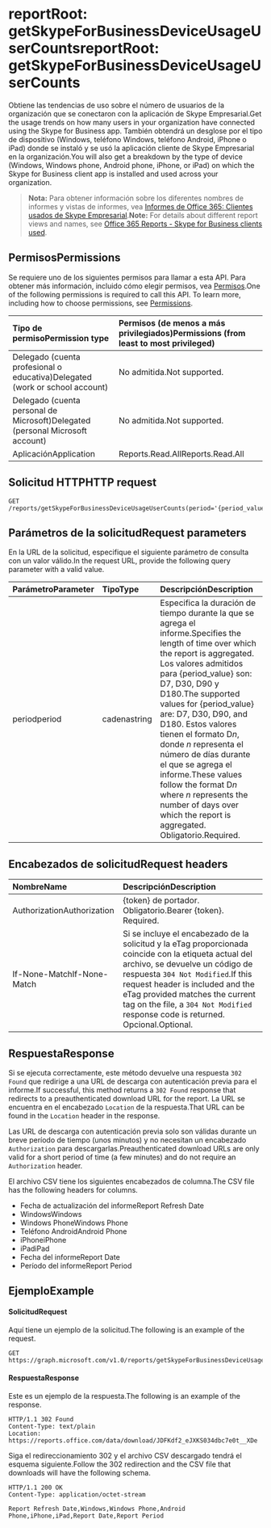 # <a name="reportroot-getskypeforbusinessdeviceusageusercounts"></a><span data-ttu-id="72bed-101">reportRoot: getSkypeForBusinessDeviceUsageUserCounts</span><span class="sxs-lookup"><span data-stu-id="72bed-101">reportRoot: getSkypeForBusinessDeviceUsageUserCounts</span></span>

<span data-ttu-id="72bed-102">Obtiene las tendencias de uso sobre el número de usuarios de la organización que se conectaron con la aplicación de Skype Empresarial.</span><span class="sxs-lookup"><span data-stu-id="72bed-102">Get the usage trends on how many users in your organization have connected using the Skype for Business app.</span></span> <span data-ttu-id="72bed-103">También obtendrá un desglose por el tipo de dispositivo (Windows, teléfono Windows, teléfono Android, iPhone o iPad) donde se instaló y se usó la aplicación cliente de Skype Empresarial en la organización.</span><span class="sxs-lookup"><span data-stu-id="72bed-103">You will also get a breakdown by the type of device (Windows, Windows phone, Android phone, iPhone, or iPad) on which the Skype for Business client app is installed and used across your organization.</span></span>

> <span data-ttu-id="72bed-104">**Nota:** Para obtener información sobre los diferentes nombres de informes y vistas de informes, vea [Informes de Office 365: Clientes usados de Skype Empresarial](https://support.office.com/client/Skype-for-Business-clients-used-b9019c36-034f-40c7-acb0-c2a0400b03c3).</span><span class="sxs-lookup"><span data-stu-id="72bed-104">**Note:** For details about different report views and names, see [Office 365 Reports - Skype for Business clients used](https://support.office.com/client/Skype-for-Business-clients-used-b9019c36-034f-40c7-acb0-c2a0400b03c3).</span></span>

## <a name="permissions"></a><span data-ttu-id="72bed-105">Permisos</span><span class="sxs-lookup"><span data-stu-id="72bed-105">Permissions</span></span>

<span data-ttu-id="72bed-p102">Se requiere uno de los siguientes permisos para llamar a esta API. Para obtener más información, incluido cómo elegir permisos, vea [Permisos](../../../concepts/permissions_reference.md).</span><span class="sxs-lookup"><span data-stu-id="72bed-p102">One of the following permissions is required to call this API. To learn more, including how to choose permissions, see [Permissions](../../../concepts/permissions_reference.md).</span></span>

| <span data-ttu-id="72bed-108">Tipo de permiso</span><span class="sxs-lookup"><span data-stu-id="72bed-108">Permission type</span></span>                        | <span data-ttu-id="72bed-109">Permisos (de menos a más privilegiados)</span><span class="sxs-lookup"><span data-stu-id="72bed-109">Permissions (from least to most privileged)</span></span> |
| :------------------------------------- | :--------------------------------------- |
| <span data-ttu-id="72bed-110">Delegado (cuenta profesional o educativa)</span><span class="sxs-lookup"><span data-stu-id="72bed-110">Delegated (work or school account)</span></span>     | <span data-ttu-id="72bed-111">No admitida.</span><span class="sxs-lookup"><span data-stu-id="72bed-111">Not supported.</span></span>                           |
| <span data-ttu-id="72bed-112">Delegado (cuenta personal de Microsoft)</span><span class="sxs-lookup"><span data-stu-id="72bed-112">Delegated (personal Microsoft account)</span></span> | <span data-ttu-id="72bed-113">No admitida.</span><span class="sxs-lookup"><span data-stu-id="72bed-113">Not supported.</span></span>                           |
| <span data-ttu-id="72bed-114">Aplicación</span><span class="sxs-lookup"><span data-stu-id="72bed-114">Application</span></span>                            | <span data-ttu-id="72bed-115">Reports.Read.All</span><span class="sxs-lookup"><span data-stu-id="72bed-115">Reports.Read.All</span></span>                         |

## <a name="http-request"></a><span data-ttu-id="72bed-116">Solicitud HTTP</span><span class="sxs-lookup"><span data-stu-id="72bed-116">HTTP request</span></span>

<!-- { "blockType": "ignored" } --> 

```http
GET /reports/getSkypeForBusinessDeviceUsageUserCounts(period='{period_value}')
```

## <a name="request-parameters"></a><span data-ttu-id="72bed-117">Parámetros de la solicitud</span><span class="sxs-lookup"><span data-stu-id="72bed-117">Request parameters</span></span>

<span data-ttu-id="72bed-118">En la URL de la solicitud, especifique el siguiente parámetro de consulta con un valor válido.</span><span class="sxs-lookup"><span data-stu-id="72bed-118">In the request URL, provide the following query parameter with a valid value.</span></span>

| <span data-ttu-id="72bed-119">Parámetro</span><span class="sxs-lookup"><span data-stu-id="72bed-119">Parameter</span></span> | <span data-ttu-id="72bed-120">Tipo</span><span class="sxs-lookup"><span data-stu-id="72bed-120">Type</span></span>   | <span data-ttu-id="72bed-121">Descripción</span><span class="sxs-lookup"><span data-stu-id="72bed-121">Description</span></span>                              |
| :-------- | :----- | :--------------------------------------- |
| <span data-ttu-id="72bed-122">period</span><span class="sxs-lookup"><span data-stu-id="72bed-122">period</span></span>    | <span data-ttu-id="72bed-123">cadena</span><span class="sxs-lookup"><span data-stu-id="72bed-123">string</span></span> | <span data-ttu-id="72bed-124">Especifica la duración de tiempo durante la que se agrega el informe.</span><span class="sxs-lookup"><span data-stu-id="72bed-124">Specifies the length of time over which the report is aggregated.</span></span> <span data-ttu-id="72bed-125">Los valores admitidos para {period_value} son: D7, D30, D90 y D180.</span><span class="sxs-lookup"><span data-stu-id="72bed-125">The supported values for {period_value} are: D7, D30, D90, and D180.</span></span> <span data-ttu-id="72bed-126">Estos valores tienen el formato D*n*, donde *n* representa el número de días durante el que se agrega el informe.</span><span class="sxs-lookup"><span data-stu-id="72bed-126">These values follow the format D*n* where *n* represents the number of days over which the report is aggregated.</span></span> <span data-ttu-id="72bed-127">Obligatorio.</span><span class="sxs-lookup"><span data-stu-id="72bed-127">Required.</span></span> |

## <a name="request-headers"></a><span data-ttu-id="72bed-128">Encabezados de solicitud</span><span class="sxs-lookup"><span data-stu-id="72bed-128">Request headers</span></span>

| <span data-ttu-id="72bed-129">Nombre</span><span class="sxs-lookup"><span data-stu-id="72bed-129">Name</span></span>          | <span data-ttu-id="72bed-130">Descripción</span><span class="sxs-lookup"><span data-stu-id="72bed-130">Description</span></span>               |
| :------------ | :------------------------ |
| <span data-ttu-id="72bed-131">Authorization</span><span class="sxs-lookup"><span data-stu-id="72bed-131">Authorization</span></span> | <span data-ttu-id="72bed-p104">{token} de portador. Obligatorio.</span><span class="sxs-lookup"><span data-stu-id="72bed-p104">Bearer {token}. Required.</span></span> |
| <span data-ttu-id="72bed-134">If-None-Match</span><span class="sxs-lookup"><span data-stu-id="72bed-134">If-None-Match</span></span> | <span data-ttu-id="72bed-135">Si se incluye el encabezado de la solicitud y la eTag proporcionada coincide con la etiqueta actual del archivo, se devuelve un código de respuesta `304 Not Modified`.</span><span class="sxs-lookup"><span data-stu-id="72bed-135">If this request header is included and the eTag provided matches the current tag on the file, a `304 Not Modified` response code is returned.</span></span> <span data-ttu-id="72bed-136">Opcional.</span><span class="sxs-lookup"><span data-stu-id="72bed-136">Optional.</span></span> |

## <a name="response"></a><span data-ttu-id="72bed-137">Respuesta</span><span class="sxs-lookup"><span data-stu-id="72bed-137">Response</span></span>

<span data-ttu-id="72bed-138">Si se ejecuta correctamente, este método devuelve una respuesta `302 Found` que redirige a una URL de descarga con autenticación previa para el informe.</span><span class="sxs-lookup"><span data-stu-id="72bed-138">If successful, this method returns a `302 Found` response that redirects to a preauthenticated download URL for the report.</span></span> <span data-ttu-id="72bed-139">La URL se encuentra en el encabezado `Location` de la respuesta.</span><span class="sxs-lookup"><span data-stu-id="72bed-139">That URL can be found in the `Location` header in the response.</span></span>

<span data-ttu-id="72bed-140">Las URL de descarga con autenticación previa solo son válidas durante un breve período de tiempo (unos minutos) y no necesitan un encabezado `Authorization` para descargarlas.</span><span class="sxs-lookup"><span data-stu-id="72bed-140">Preauthenticated download URLs are only valid for a short period of time (a few minutes) and do not require an `Authorization` header.</span></span>

<span data-ttu-id="72bed-141">El archivo CSV tiene los siguientes encabezados de columna.</span><span class="sxs-lookup"><span data-stu-id="72bed-141">The CSV file has the following headers for columns.</span></span>

- <span data-ttu-id="72bed-142">Fecha de actualización del informe</span><span class="sxs-lookup"><span data-stu-id="72bed-142">Report Refresh Date</span></span>
- <span data-ttu-id="72bed-143">Windows</span><span class="sxs-lookup"><span data-stu-id="72bed-143">Windows</span></span>
- <span data-ttu-id="72bed-144">Windows Phone</span><span class="sxs-lookup"><span data-stu-id="72bed-144">Windows Phone</span></span>
- <span data-ttu-id="72bed-145">Teléfono Android</span><span class="sxs-lookup"><span data-stu-id="72bed-145">Android Phone</span></span>
- <span data-ttu-id="72bed-146">iPhone</span><span class="sxs-lookup"><span data-stu-id="72bed-146">iPhone</span></span>
- <span data-ttu-id="72bed-147">iPad</span><span class="sxs-lookup"><span data-stu-id="72bed-147">iPad</span></span>
- <span data-ttu-id="72bed-148">Fecha del informe</span><span class="sxs-lookup"><span data-stu-id="72bed-148">Report Date</span></span>
- <span data-ttu-id="72bed-149">Período del informe</span><span class="sxs-lookup"><span data-stu-id="72bed-149">Report Period</span></span>

## <a name="example"></a><span data-ttu-id="72bed-150">Ejemplo</span><span class="sxs-lookup"><span data-stu-id="72bed-150">Example</span></span>

#### <a name="request"></a><span data-ttu-id="72bed-151">Solicitud</span><span class="sxs-lookup"><span data-stu-id="72bed-151">Request</span></span>

<span data-ttu-id="72bed-152">Aquí tiene un ejemplo de la solicitud.</span><span class="sxs-lookup"><span data-stu-id="72bed-152">The following is an example of the request.</span></span>

<!-- {
  "blockType": "request",
  "name": "reportroot_getskypeforbusinessdeviceusageusercounts"
}-->

```http
GET https://graph.microsoft.com/v1.0/reports/getSkypeForBusinessDeviceUsageUserCounts(period='D7')
```

#### <a name="response"></a><span data-ttu-id="72bed-153">Respuesta</span><span class="sxs-lookup"><span data-stu-id="72bed-153">Response</span></span>

<span data-ttu-id="72bed-154">Este es un ejemplo de la respuesta.</span><span class="sxs-lookup"><span data-stu-id="72bed-154">The following is an example of the response.</span></span>

<!-- { "blockType": "ignored" } --> 

```http
HTTP/1.1 302 Found
Content-Type: text/plain
Location: https://reports.office.com/data/download/JDFKdf2_eJXKS034dbc7e0t__XDe
```

<span data-ttu-id="72bed-155">Siga el redireccionamiento 302 y el archivo CSV descargado tendrá el esquema siguiente.</span><span class="sxs-lookup"><span data-stu-id="72bed-155">Follow the 302 redirection and the CSV file that downloads will have the following schema.</span></span>

<!-- {
  "blockType": "response",
  "truncated": true,
  "@odata.type": "stream"
} -->

```http
HTTP/1.1 200 OK
Content-Type: application/octet-stream

Report Refresh Date,Windows,Windows Phone,Android Phone,iPhone,iPad,Report Date,Report Period
```
